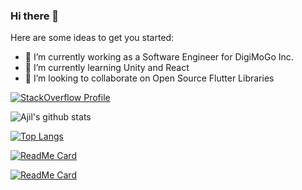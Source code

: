 

### Hi there 👋

<!--
**ajilo297/ajilo297** is a ✨ _special_ ✨ repository because its `README.md` (this file) appears on your GitHub profile.
-->

Here are some ideas to get you started:

- 🔭 I’m currently working as a Software Engineer for DigiMoGo Inc.
- 🌱 I’m currently learning Unity and React
- 👯 I’m looking to collaborate on Open Source Flutter Libraries

[![StackOverflow Profile](https://stackoverflow.com/users/flair/6891637.png?theme=clean)](https://stackoverflow.com/users/6891637/ajil-o)

![Ajil's github stats](https://github-readme-stats.vercel.app/api?username=ajilo297&show_icons=true&bg_color=30,e96443,904e95&title_color=fff&text_color=fff&count_private=true)

[![Top Langs](https://github-readme-stats.vercel.app/api/top-langs/?username=ajilo297&layout=compact&bg_color=30,e96443,904e95&title_color=fff&text_color=fff)](https://github.com/ajilo297/github-readme-stats)

[![ReadMe Card](https://github-readme-stats.vercel.app/api/pin/?username=ajilo297&repo=Flutter-Dotted-Border&bg_color=30,e96443,904e95&title_color=fff&text_color=fff)](https://github.com/ajilo297/Flutter-Dotted-Border)

[![ReadMe Card](https://github-readme-stats.vercel.app/api/pin/?username=ajilo297&repo=flutter_tree_view&bg_color=30,e96443,904e95&title_color=fff&text_color=fff)](https://github.com/ajilo297/flutter_tree_view)

